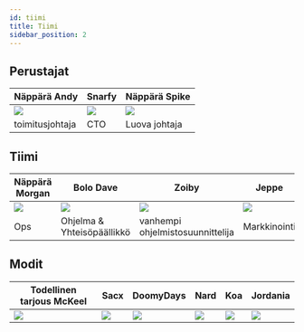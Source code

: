 ```yaml
---
id: tiimi
title: Tiimi
sidebar_position: 2
---
```


## Perustajat

| Näppärä Andy            | Snarfy               | Näppärä Spike            |
| ----------------------- | -------------------- | ------------------------ |
| ![](/img/NiftyAndy.png) | ![](/img/snarfy.png) | ![](/img/NiftySpike.png) |
| toimitusjohtaja         | CTO                  | Luova johtaja            |

## Tiimi

| Näppärä Morgan            | Bolo Dave                  | Zoiby                            | Jeppe               |
| ------------------------- | -------------------------- | -------------------------------- | ------------------- |
| ![](/img/NiftyMorgan.png) | ![](/img/bolo.png)         | ![](/img/zoiby.png)              | ![](/img/jeppe.png) |
| Ops                       | Ohjelma & Yhteisöpäällikkö | vanhempi ohjelmistosuunnittelija | Markkinointi        |

## Modit

| Todellinen tarjous McKeel | Sacx               | DoomyDays           | Nard               | Koa               | Jordania             |
| ------------------------- | ------------------ | ------------------- | ------------------ | ----------------- | -------------------- |
| ![](/img/realdeal.png)    | ![](/img/sacx.png) | ![](/img/doomy.png) | ![](/img/nard.png) | ![](/img/koa.png) | ![](/img/jordan.png) |
